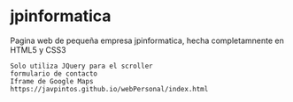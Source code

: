 # jpinformatica
Pagina web de pequeña empresa jpinformatica, hecha completamnente en HTML5 y CSS3

    Solo utiliza JQuery para el scroller
    formulario de contacto
    Iframe de Google Maps
    https://javpintos.github.io/webPersonal/index.html

